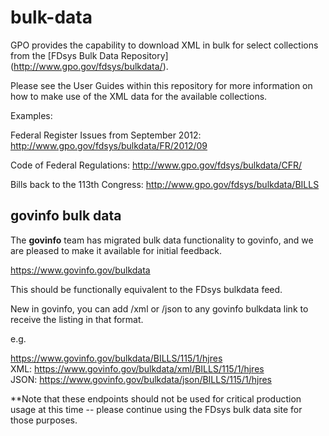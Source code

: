 # bulk-data

GPO provides the capability to download XML in bulk for select collections from the [FDsys Bulk Data Repository] (http://www.gpo.gov/fdsys/bulkdata/). 

Please see the User Guides within this repository for more information on how to make use of the XML data for the available collections.
 
Examples:
 
Federal Register Issues from September 2012: http://www.gpo.gov/fdsys/bulkdata/FR/2012/09
 
Code of Federal Regulations: http://www.gpo.gov/fdsys/bulkdata/CFR/

Bills back to the 113th Congress: http://www.gpo.gov/fdsys/bulkdata/BILLS

## govinfo bulk data
The **govinfo** team has migrated bulk data functionality to govinfo, and we are pleased to make it available for initial feedback.

https://www.govinfo.gov/bulkdata

This should be functionally equivalent to the FDsys bulkdata feed.

New in govinfo, you can add /xml or /json to any govinfo bulkdata link to receive the listing in that format.

e.g. 

https://www.govinfo.gov/bulkdata/BILLS/115/1/hjres<br/>
XML: https://www.govinfo.gov/bulkdata/xml/BILLS/115/1/hjres<br/>
JSON: https://www.govinfo.gov/bulkdata/json/BILLS/115/1/hjres

**Note that these endpoints should not be used for critical production usage at this time -- please continue using the FDsys bulk data site for those purposes.

